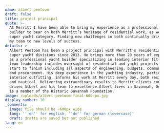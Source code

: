 ```yaml
---
name: albert peetoom
draft: false
title: project principal
quote: >-
  At Merritt I have been able to bring my experience as a professional yacht
  builder to bear on both Merritt’s heritage of residential work, as well as its
  super yacht category. Finding new challenges in both continually drives me and
  my team to new levels of success.
details: >-
  Albert Peetoom has been a project principal with Merritt’s residential and
  super yacht divisions since 2013. He brings more than 20 years of experience
  as a professional yacht builder specializing in leading interior fit-out. His
  team leadership includes oversight of residential and yacht projects from
  start to finish including all aspects of engineering, budgets, communication
  and procurement. His deep experience in the yachting industry, particularly
  interior outfitting, informs his work at Merritt every day, both residential
  and nautical. Delivering extraordinary results to Merritt clients continually
  drives Albert and his team to excellence.Albert lives in Savannah, Georgia and
  is a member of the Historic Savannah Foundation.
image: /uploads/albert-peetoom-final-600-px.jpg
display_number: 10
_comments:
  image: file should be ~600px wide
  lang: '''en'' for english, ''de'' for german (lowercase)'
  draft: drafts are saved but not published
lang: en
---
```


